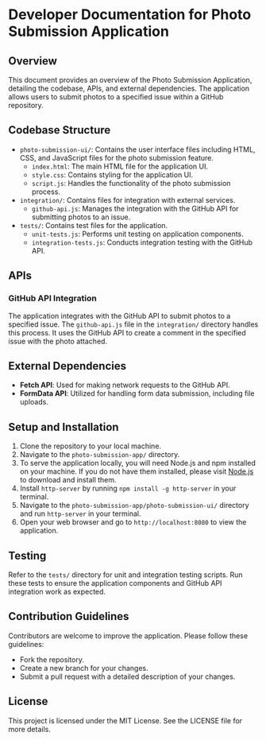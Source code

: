 # Developer Documentation for Photo Submission Application

## Overview

This document provides an overview of the Photo Submission Application, detailing the codebase, APIs, and external dependencies. The application allows users to submit photos to a specified issue within a GitHub repository.

## Codebase Structure

- `photo-submission-ui/`: Contains the user interface files including HTML, CSS, and JavaScript files for the photo submission feature.
  - `index.html`: The main HTML file for the application UI.
  - `style.css`: Contains styling for the application UI.
  - `script.js`: Handles the functionality of the photo submission process.
- `integration/`: Contains files for integration with external services.
  - `github-api.js`: Manages the integration with the GitHub API for submitting photos to an issue.
- `tests/`: Contains test files for the application.
  - `unit-tests.js`: Performs unit testing on application components.
  - `integration-tests.js`: Conducts integration testing with the GitHub API.

## APIs

### GitHub API Integration

The application integrates with the GitHub API to submit photos to a specified issue. The `github-api.js` file in the `integration/` directory handles this process. It uses the GitHub API to create a comment in the specified issue with the photo attached.

## External Dependencies

- **Fetch API**: Used for making network requests to the GitHub API.
- **FormData API**: Utilized for handling form data submission, including file uploads.

## Setup and Installation

1. Clone the repository to your local machine.
2. Navigate to the `photo-submission-app/` directory.
3. To serve the application locally, you will need Node.js and npm installed on your machine. If you do not have them installed, please visit [Node.js](https://nodejs.org/) to download and install them.
4. Install `http-server` by running `npm install -g http-server` in your terminal.
5. Navigate to the `photo-submission-app/photo-submission-ui/` directory and run `http-server` in your terminal.
6. Open your web browser and go to `http://localhost:8080` to view the application.

## Testing

Refer to the `tests/` directory for unit and integration testing scripts. Run these tests to ensure the application components and GitHub API integration work as expected.

## Contribution Guidelines

Contributors are welcome to improve the application. Please follow these guidelines:
- Fork the repository.
- Create a new branch for your changes.
- Submit a pull request with a detailed description of your changes.

## License

This project is licensed under the MIT License. See the LICENSE file for more details.
